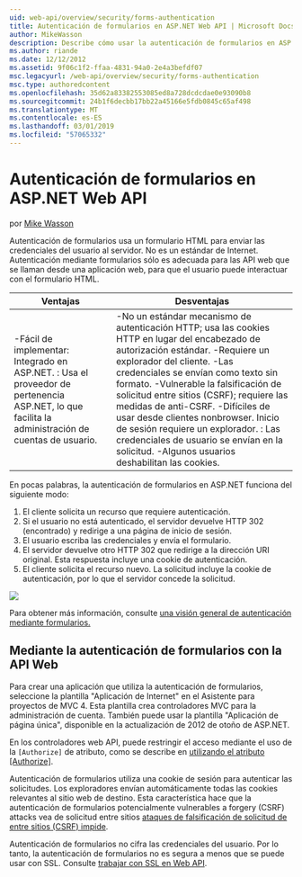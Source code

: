```yaml
---
uid: web-api/overview/security/forms-authentication
title: Autenticación de formularios en ASP.NET Web API | Microsoft Docs
author: MikeWasson
description: Describe cómo usar la autenticación de formularios en ASP.NET Web API.
ms.author: riande
ms.date: 12/12/2012
ms.assetid: 9f06c1f2-ffaa-4831-94a0-2e4a3befdf07
msc.legacyurl: /web-api/overview/security/forms-authentication
msc.type: authoredcontent
ms.openlocfilehash: 35d62a83382553085ed8a728dcdcdae0e93090b8
ms.sourcegitcommit: 24b1f6decbb17bb22a45166e5fdb0845c65af498
ms.translationtype: MT
ms.contentlocale: es-ES
ms.lasthandoff: 03/01/2019
ms.locfileid: "57065332"
---
```

<a name="forms-authentication-in-aspnet-web-api"></a>Autenticación de formularios en ASP.NET Web API
====================
por [Mike Wasson](https://github.com/MikeWasson)

Autenticación de formularios usa un formulario HTML para enviar las credenciales del usuario al servidor. No es un estándar de Internet. Autenticación mediante formularios sólo es adecuada para las API web que se llaman desde una aplicación web, para que el usuario puede interactuar con el formulario HTML.

| Ventajas | Desventajas |
| --- | --- |
| -Fácil de implementar: Integrado en ASP.NET. : Usa el proveedor de pertenencia ASP.NET, lo que facilita la administración de cuentas de usuario. | -No un estándar mecanismo de autenticación HTTP; usa las cookies HTTP en lugar del encabezado de autorización estándar. -Requiere un explorador del cliente. -Las credenciales se envían como texto sin formato. -Vulnerable la falsificación de solicitud entre sitios (CSRF); requiere las medidas de anti-CSRF. -Difíciles de usar desde clientes nonbrowser. Inicio de sesión requiere un explorador. : Las credenciales de usuario se envían en la solicitud. -Algunos usuarios deshabilitan las cookies. |

En pocas palabras, la autenticación de formularios en ASP.NET funciona del siguiente modo:

1. El cliente solicita un recurso que requiere autenticación.
2. Si el usuario no está autenticado, el servidor devuelve HTTP 302 (encontrado) y redirige a una página de inicio de sesión.
3. El usuario escriba las credenciales y envía el formulario.
4. El servidor devuelve otro HTTP 302 que redirige a la dirección URI original. Esta respuesta incluye una cookie de autenticación.
5. El cliente solicita el recurso nuevo. La solicitud incluye la cookie de autenticación, por lo que el servidor concede la solicitud.

![](forms-authentication/_static/image1.png)

Para obtener más información, consulte [una visión general de autenticación mediante formularios.](../../../web-forms/overview/older-versions-security/introduction/an-overview-of-forms-authentication-cs.md)

## <a name="using-forms-authentication-with-web-api"></a>Mediante la autenticación de formularios con la API Web

Para crear una aplicación que utiliza la autenticación de formularios, seleccione la plantilla "Aplicación de Internet" en el Asistente para proyectos de MVC 4. Esta plantilla crea controladores MVC para la administración de cuenta. También puede usar la plantilla "Aplicación de página única", disponible en la actualización de 2012 de otoño de ASP.NET.

En los controladores web API, puede restringir el acceso mediante el uso de la `[Authorize]` de atributo, como se describe en [utilizando el atributo [Authorize]](authentication-and-authorization-in-aspnet-web-api.md#auth3).

Autenticación de formularios utiliza una cookie de sesión para autenticar las solicitudes. Los exploradores envían automáticamente todas las cookies relevantes al sitio web de destino. Esta característica hace que la autenticación de formularios potencialmente vulnerables a forgery (CSRF) attacks vea de solicitud entre sitios [ataques de falsificación de solicitud de entre sitios (CSRF) impide](preventing-cross-site-request-forgery-csrf-attacks.md).

Autenticación de formularios no cifra las credenciales del usuario. Por lo tanto, la autenticación de formularios no es segura a menos que se puede usar con SSL. Consulte [trabajar con SSL en Web API](working-with-ssl-in-web-api.md).
